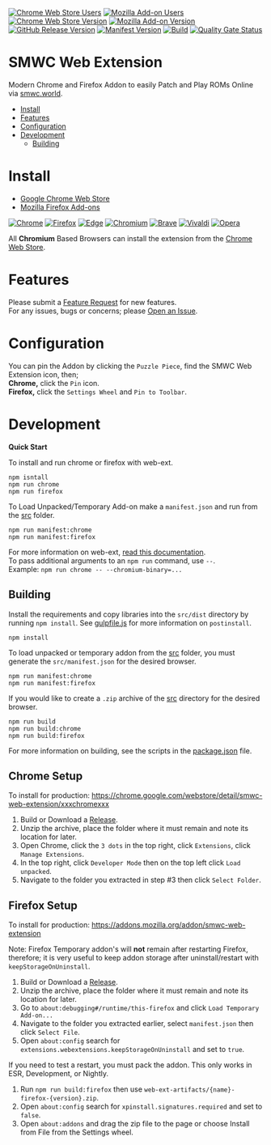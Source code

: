 [![Chrome Web Store Users](https://img.shields.io/chrome-web-store/users/xxxchromexxx?logo=google&logoColor=white&label=google%20users)](https://chrome.google.com/webstore/detail/smwc-web-extension/xxxchromexxx)
[![Mozilla Add-on Users](https://img.shields.io/amo/users/smwc-web-extension?logo=mozilla&label=mozilla%20users)](https://addons.mozilla.org/addon/smwc-web-extension)
[![Chrome Web Store Version](https://img.shields.io/chrome-web-store/v/xxxchromexxx?label=chrome&logo=googlechrome)](https://chrome.google.com/webstore/detail/smwc-web-extension/xxxchromexxx)
[![Mozilla Add-on Version](https://img.shields.io/amo/v/smwc-web-extension?label=firefox&logo=firefox)](https://addons.mozilla.org/addon/smwc-web-extension)
[![GitHub Release Version](https://img.shields.io/github/v/release/cssnr/smwc-web-extension?logo=github)](https://github.com/cssnr/smwc-web-extension/releases/latest)
[![Manifest Version](https://img.shields.io/github/manifest-json/v/cssnr/smwc-web-extension?filename=manifest.json&logo=json&label=manifest)](https://github.com/cssnr/smwc-web-extension/blob/master/manifest.json)
[![Build](https://github.com/cssnr/smwc-web-extension/actions/workflows/build.yaml/badge.svg)](https://github.com/cssnr/smwc-web-extension/actions/workflows/build.yaml)
[![Quality Gate Status](https://sonarcloud.io/api/project_badges/measure?project=cssnr_smwc-web-extension&metric=alert_status&label=quality)](https://sonarcloud.io/summary/overall?id=cssnr_smwc-web-extension)
# SMWC Web Extension

Modern Chrome and Firefox Addon to easily Patch and Play ROMs Online via [smwc.world](https://smwc.world).

*   [Install](#install)
*   [Features](#features)
*   [Configuration](#configuration)
*   [Development](#development)
    -   [Building](#building)

# Install

*   [Google Chrome Web Store](https://chrome.google.com/webstore/detail/smwc-web-extension/xxxchromexxx)
*   [Mozilla Firefox Add-ons](https://addons.mozilla.org/addon/smwc-web-extension)

[![Chrome](https://raw.githubusercontent.com/alrra/browser-logos/main/src/chrome/chrome_48x48.png)](https://chrome.google.com/webstore/detail/smwc-web-extension/xxxchromexxx)
[![Firefox](https://raw.githubusercontent.com/alrra/browser-logos/main/src/firefox/firefox_48x48.png)](https://addons.mozilla.org/addon/smwc-web-extension)
[![Edge](https://raw.githubusercontent.com/alrra/browser-logos/main/src/edge/edge_48x48.png)](https://chrome.google.com/webstore/detail/smwc-web-extension/xxxchromexxx)
[![Chromium](https://raw.githubusercontent.com/alrra/browser-logos/main/src/chromium/chromium_48x48.png)](https://chrome.google.com/webstore/detail/smwc-web-extension/xxxchromexxx)
[![Brave](https://raw.githubusercontent.com/alrra/browser-logos/main/src/brave/brave_48x48.png)](https://chrome.google.com/webstore/detail/smwc-web-extension/xxxchromexxx)
[![Vivaldi](https://raw.githubusercontent.com/alrra/browser-logos/main/src/vivaldi/vivaldi_48x48.png)](https://chrome.google.com/webstore/detail/smwc-web-extension/xxxchromexxx)
[![Opera](https://raw.githubusercontent.com/alrra/browser-logos/main/src/opera/opera_48x48.png)](https://chrome.google.com/webstore/detail/smwc-web-extension/xxxchromexxx)

All **Chromium** Based Browsers can install the extension from the
[Chrome Web Store](https://chrome.google.com/webstore/detail/smwc-web-extension/xxxchromexxx).

# Features

Please submit a [Feature Request](https://github.com/cssnr/smwc-web-extension/discussions/new?category=feature-requests) for new features.  
For any issues, bugs or concerns; please [Open an Issue](https://github.com/cssnr/smwc-web-extension/issues/new).  

# Configuration

You can pin the Addon by clicking the `Puzzle Piece`, find the SMWC Web Extension icon, then;  
**Chrome,** click the `Pin` icon.  
**Firefox,** click the `Settings Wheel` and `Pin to Toolbar`.

# Development

**Quick Start**

To install and run chrome or firefox with web-ext.
```shell
npm isntall
npm run chrome
npm run firefox
```

To Load Unpacked/Temporary Add-on make a `manifest.json` and run from the [src](src) folder.
```shell
npm run manifest:chrome
npm run manifest:firefox
```

For more information on web-ext, [read this documentation](https://extensionworkshop.com/documentation/develop/web-ext-command-reference/).  
To pass additional arguments to an `npm run` command, use `--`.  
Example: `npm run chrome -- --chromium-binary=...`  

## Building

Install the requirements and copy libraries into the `src/dist` directory by running `npm install`.
See [gulpfile.js](gulpfile.js) for more information on `postinstall`.
```shell
npm install
```

To load unpacked or temporary addon from the [src](src) folder, you must generate the `src/manifest.json` for the desired browser.
```shell
npm run manifest:chrome
npm run manifest:firefox
```

If you would like to create a `.zip` archive of the [src](src) directory for the desired browser.
```shell
npm run build
npm run build:chrome
npm run build:firefox
```

For more information on building, see the scripts in the [package.json](package.json) file.

## Chrome Setup

To install for production: https://chrome.google.com/webstore/detail/smwc-web-extension/xxxchromexxx

1.  Build or Download a [Release](https://github.com/cssnr/smwc-web-extension/releases).
1.  Unzip the archive, place the folder where it must remain and note its location for later.
1.  Open Chrome, click the `3 dots` in the top right, click `Extensions`, click `Manage Extensions`.
1.  In the top right, click `Developer Mode` then on the top left click `Load unpacked`.
1.  Navigate to the folder you extracted in step #3 then click `Select Folder`.

## Firefox Setup

To install for production: https://addons.mozilla.org/addon/smwc-web-extension

Note: Firefox Temporary addon's will **not** remain after restarting Firefox, therefore;
it is very useful to keep addon storage after uninstall/restart with `keepStorageOnUninstall`.

1.  Build or Download a [Release](https://github.com/cssnr/smwc-web-extension/releases).
1.  Unzip the archive, place the folder where it must remain and note its location for later.
1.  Go to `about:debugging#/runtime/this-firefox` and click `Load Temporary Add-on...`
1.  Navigate to the folder you extracted earlier, select `manifest.json` then click `Select File`.
1.  Open `about:config` search for `extensions.webextensions.keepStorageOnUninstall` and set to `true`.

If you need to test a restart, you must pack the addon. This only works in ESR, Development, or Nightly.

1.  Run `npm run build:firefox` then use `web-ext-artifacts/{name}-firefox-{version}.zip`.
1.  Open `about:config` search for `xpinstall.signatures.required` and set to `false`.
1.  Open `about:addons` and drag the zip file to the page or choose Install from File from the Settings wheel.
